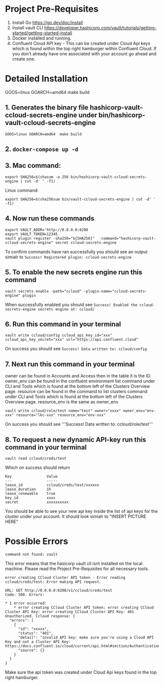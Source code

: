 # Project Pre-Requisites

1. Install Go https://go.dev/doc/install
2. Install vault CLI https://developer.hashicorp.com/vault/tutorials/getting-started/getting-started-install
3. Docker installed and running.
4. Confluent Cloud API key - This can be created under Cloud Api keys which is found within the top right hamburger within Confluent Cloud. If you don't already have one associated with your account go ahead and create one.

# Detailed Installation

GOOS=linux GOARCH=amd64 make build

## 1. Generates the binary file hashicorp-vault-ccloud-secrets-engine under bin/hashicorp-vault-ccloud-secrets-engine

``` GOOS=linux GOARCH=amd64  make build ```

## 2. ``` docker-compose up -d ```

## 3. Mac command:
```
export SHA256=$(shasum -a 256 bin/hashicorp-vault-ccloud-secrets-engine | cut -d' ' -f1)
```

Linux command:
```
export SHA256=$(sha256sum bin/vault-ccloud-secrets-engine | cut -d' ' -f1)
```

## 4. Now run these commands
```
export VAULT_ADDR='http://0.0.0.0:8200
export VAULT_TOKEN=12345
vault plugin register -sha256="${SHA256}"  -command="hashicorp-vault-ccloud-secrets-engine" secret ccloud-secrets-engine
```

To confirm commands have ran successfully you should see an output simialr to ```Success! Registered plugin: ccloud-secrets-engine```

## 5. To enable the new secrets engine run this command 
```
vault secrets enable -path="ccloud" -plugin-name="ccloud-secrets-engine" plugin
```
When successfully enabled you should see ```Success! Enabled the ccloud-secrets-engine secrets engine at: ccloud/```

## 6. Run this command in your terminal 
```
vault write ccloud/config ccloud_api_key_id="xxx" ccloud_api_key_secret="xxx" url="https://api.confluent.cloud"
```

On success you should see ```Success! Data written to: ccloud/config```

## 7. Next run this command in your terminal 

owner can be found in Accounts and Access then in the table it is the ID.
owner_env can be found in the confluent environment list command under CLI and Tools which is found at the bottom left of the Clusters Overview page.
resource can be found in the command to list clusters command under CLI and Tools which is found at the bottom left of the Clusters Overview page.
resource_env is the same as owner_env

```
vault write ccloud/role/test name="test" owner="xxxx" owner_env="env-xxx" resource="lkc-xxx" resource_env="env-xxx"
```

On success you should see '''Success! Data written to: ccloud/role/test'''

## 8. To request a new dynamic API-key run this command in your terminal 
```
vault read ccloud/creds/test
```

Which on success should return
```
Key                Value
---                -----
lease_id           ccloud/creds/test/xxxxxx
lease_duration     1h
lease_renewable    true
key_id             xxxx
secret             xxxxxxxxxx
```

You should be able to see your new api key inside the list of api keys for the cluster under your account. It should look simialr to "INSERT PICTURE HERE"


# Possible Errors
```
command not found: vault
```
This error means that the hasicorp vault cli isnt installed on the local machine. Please read the Project Pre-Requisites for all necessary tools.

```
error creating CCloud Cluster API token - Error reading ccloud/creds/test: Error making API request.

URL: GET http://0.0.0.0:8200/v1/ccloud/creds/test
Code: 500. Errors:

* 1 error occurred:
	* error creating CCloud Cluster API token: error creating CCloud Cluster API Key: error creating CCloud Cluster API Key: 401 Unauthorized. Ccloud response: {
  "errors": [
    {
      "id": "xxxxx",
      "status": "401",
      "detail": "invalid API key: make sure you're using a Cloud API Key and not a Cluster API Key: https://docs.confluent.io/cloud/current/api.html#section/Authentication",
      "source": {}
    }
  ]
}
```

Make sure the api token was created under Cloud Api keys found in the top right hamburger.
